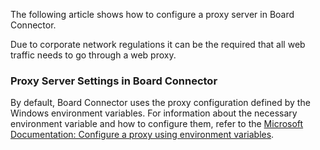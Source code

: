 The following article shows how to configure a proxy server in Board Connector.

Due to corporate network regulations it can be the required that all web traffic needs to go through a web proxy.

### Proxy Server Settings in Board Connector

By default, Board Connector uses the proxy configuration defined by the Windows environment variables. For information about the necessary environment variable and how to configure them, refer to the [Microsoft Documentation: Configure a proxy using environment variables](https://learn.microsoft.com/en-us/dotnet/azure/sdk/configure-proxy?tabs=cmd#configure-using-environment-variables).
